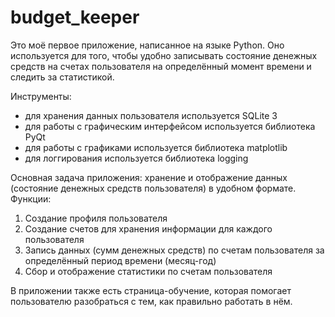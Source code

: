 # budget_keeper
Это моё первое приложение, написанное на языке Python. Оно используется для того, чтобы удобно записывать состояние денежных средств на счетах пользователя на определённый момент времени и следить за статистикой.

Инструменты:
- для хранения данных пользователя используется SQLite 3
- для работы с графическим интерфейсом используется библиотека PyQt
- для работы с графиками используется библиотека matplotlib
- для логгирования используется библиотека logging

Основная задача приложения: хранение и отображение данных (состояние денежных средств пользователя) в удобном формате. 
Функции:
1. Создание профиля пользователя
2. Создание счетов для хранения информации для каждого пользователя
3. Запись данных (сумм денежных средств) по счетам пользователя за определённый период времени (месяц-год)
4. Сбор и отображение статистики по счетам пользователя

В приложении также есть страница-обучение, которая помогает пользователю разобраться с тем, как правильно работать в нём.
